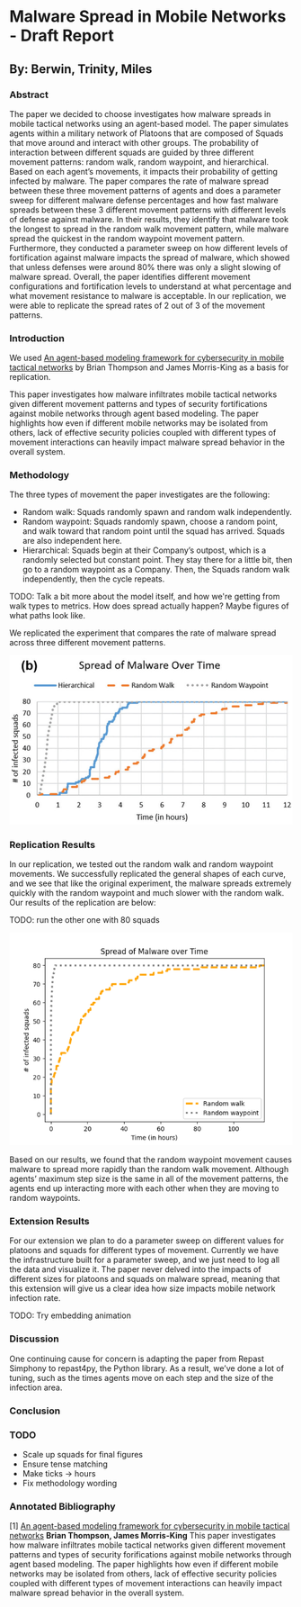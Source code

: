 # Malware Spread in Mobile Networks - Draft Report


## By: Berwin, Trinity, Miles


### Abstract

The paper we decided to choose investigates how malware spreads in mobile tactical networks using an agent-based model. The paper simulates agents within a military network of Platoons that are composed of Squads that move around and interact with other groups. The probability of interaction between different squads are guided by three different movement patterns: random walk, random waypoint, and hierarchical. Based on each agent’s movements, it impacts their probability of getting infected by malware. The paper compares the rate of malware spread between these three movement patterns of agents and does a parameter sweep for different malware defense percentages and how fast malware spreads between these 3 different movement patterns with different levels of defense against malware. In their results, they identify that malware took the longest to spread in the random walk movement pattern, while malware spread the quickest in the random waypoint movement pattern. Furthermore, they conducted a parameter sweep on how different levels of fortification against malware impacts the spread of malware, which showed that unless defenses were around 80% there was only a slight slowing of malware spread. Overall, the paper identifies different movement configurations and fortification levels to understand at what percentage and what movement resistance to malware is acceptable. In our replication, we were able to replicate the spread rates of 2 out of 3 of the movement patterns.


### Introduction

We used [An agent-based modeling framework for cybersecurity in mobile tactical networks](https://journals.sagepub.com/doi/10.1177/1548512917738858) by Brian Thompson and James Morris-King as a basis for replication.

This paper investigates how malware infiltrates mobile tactical networks given different movement patterns and types of security fortifications against mobile networks through agent based modeling. The paper highlights how even if different mobile networks may be isolated from others, lack of effective security policies coupled with different types of movement interactions can heavily impact malware spread behavior in the overall system. 


### Methodology

The three types of movement the paper investigates are the following:
* Random walk: Squads randomly spawn and random walk independently.
* Random waypoint: Squads randomly spawn, choose a random point, and walk toward that random point until the squad has arrived. Squads are also independent here.
* Hierarchical: Squads begin at their Company’s outpost, which is a randomly selected but constant point. They stay there for a little bit, then go to a random waypoint as a Company. Then, the Squads random walk independently, then the cycle repeats.

TODO: Talk a bit more about the model itself, and how we're getting from walk types to metrics. How does spread actually happen? Maybe figures of what paths look like.

We replicated the experiment that compares the rate of malware spread across three different movement patterns.

![](img/malware_spread.jpeg)



### Replication Results

In our replication, we tested out the random walk and random waypoint movements. We successfully replicated the general shapes of each curve, and we see that like the original experiment, the malware spreads extremely quickly with the random waypoint and much slower with the random walk. Our results of the replication are below:

TODO: run the other one with 80 squads

![](img/replication.png)

Based on our results, we found that the random waypoint movement causes malware to spread more rapidly than the random walk movement. Although agents’ maximum step size is the same in all of the movement patterns, the agents end up interacting more with each other when they are moving to random waypoints.



### Extension Results

For our extension we plan to do a parameter sweep on different values for platoons and squads for different types of movement. Currently we have the infrastructure built for a parameter sweep, and we just need to log all the data and visualize it. The paper never delved into the impacts of different sizes for platoons and squads on malware spread, meaning that this extension will give us a clear idea how size impacts mobile network infection rate. 

TODO: Try embedding animation

### Discussion

One continuing cause for concern is adapting the paper from Repast Simphony to repast4py, the Python library. As a result, we’ve done a lot of tuning, such as the times agents move on each step and the size of the infection area.

### Conclusion

### TODO
* Scale up squads for final figures
* Ensure tense matching
* Make ticks -> hours
* Fix methodology wording

### Annotated Bibliography

[1] [An agent-based modeling framework for cybersecurity in mobile tactical networks](https://journals.sagepub.com/doi/10.1177/1548512917738858) **Brian Thompson, James Morris-King** 
This paper investigates how malware infiltrates mobile tactical networks given different movement patterns and types of security forifications against mobile networks through agent based modeling. The paper highlights how even if different mobile networks may be isolated from others, lack of effective security policies coupled with different types of movement interactions can heavily impact malware spread behavior in the overall system.  
 
